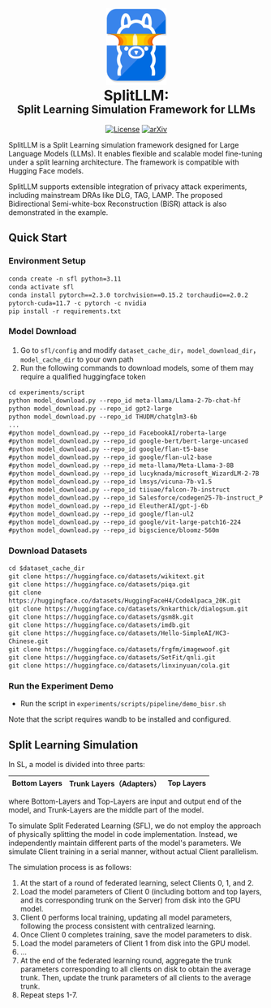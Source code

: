 
<div align="center">

<img src="./doc/img/logo-git.png" width=120>

<h1 style="margin-top: 0px;">SplitLLM: </h1>
<h2 style="margin-top: -20px;">Split Learning Simulation Framework for LLMs</h2>

[![License](https://img.shields.io/github/license/StupidTrees/SplitLLM)](https://opensource.org/licenses/Apache-2.0)
[![arXiv](https://img.shields.io/badge/arXiv-2409.00960-red.svg)](https://arxiv.org/abs/2409.00960)


</div>


SplitLLM is a Split Learning simulation framework designed for Large Language Models (LLMs).
It enables flexible and scalable model fine-tuning under a split learning architecture. 
The framework is compatible with Hugging Face models.

SplitLLM supports extensible integration of privacy attack experiments, including mainstream DRAs like DLG, TAG, LAMP. 
The proposed Bidirectional Semi-white-box Reconstruction (BiSR) attack is also demonstrated in the example.

## Quick Start

### Environment Setup

```shell
conda create -n sfl python=3.11
conda activate sfl
conda install pytorch==2.3.0 torchvision==0.15.2 torchaudio==2.0.2 pytorch-cuda=11.7 -c pytorch -c nvidia
pip install -r requirements.txt
```

### Model Download
1. Go to `sfl/config` and modify `dataset_cache_dir`，`model_download_dir`，`model_cache_dir` to your own path
2. Run the following commands to download models, some of them may require a qualified huggingface token
```shell
cd experiments/script
python model_download.py --repo_id meta-llama/Llama-2-7b-chat-hf
python model_download.py --repo_id gpt2-large
python model_download.py --repo_id THUDM/chatglm3-6b
...
#python model_download.py --repo_id FacebookAI/roberta-large
#python model_download.py --repo_id google-bert/bert-large-uncased
#python model_download.py --repo_id google/flan-t5-base
#python model_download.py --repo_id google/flan-ul2-base
#python model_download.py --repo_id meta-llama/Meta-Llama-3-8B 
#python model_download.py --repo_id lucyknada/microsoft_WizardLM-2-7B
#python model_download.py --repo_id lmsys/vicuna-7b-v1.5
#python model_download.py --repo_id tiiuae/falcon-7b-instruct
#python model_download.py --repo_id Salesforce/codegen25-7b-instruct_P
#python model_download.py --repo_id EleutherAI/gpt-j-6b
#python model_download.py --repo_id google/flan-ul2
#python model_download.py --repo_id google/vit-large-patch16-224
#python model_download.py --repo_id bigscience/bloomz-560m
```

### Download Datasets
```shell
cd $dataset_cache_dir
git clone https://huggingface.co/datasets/wikitext.git
git clone https://huggingface.co/datasets/piqa.git
git clone https://huggingface.co/datasets/HuggingFaceH4/CodeAlpaca_20K.git
git clone https://huggingface.co/datasets/knkarthick/dialogsum.git
git clone https://huggingface.co/datasets/gsm8k.git
git clone https://huggingface.co/datasets/imdb.git
git clone https://huggingface.co/datasets/Hello-SimpleAI/HC3-Chinese.git
git clone https://huggingface.co/datasets/frgfm/imagewoof.git
git clone https://huggingface.co/datasets/SetFit/qnli.git
git clone https://huggingface.co/datasets/linxinyuan/cola.git

```


### Run the Experiment Demo
- Run the script in `experiments/scripts/pipeline/demo_bisr.sh` 

Note that the script requires wandb to be installed and configured.

## Split Learning Simulation

In SL, a model is divided into three parts:

| Bottom Layers | Trunk Layers（Adapters） | Top Layers |
|---------------|------------------------|------------|

where Bottom-Layers and Top-Layers are input and output end of the model, and Trunk-Layers are the middle part of the model. 


To simulate Split Federated Learning (SFL), we do not employ the approach of physically splitting the model in code implementation. Instead, we independently maintain different parts of the model's parameters. We simulate Client training in a serial manner, without actual Client parallelism.

The simulation process is as follows:

1. At the start of a round of federated learning, select Clients 0, 1, and 2.
2. Load the model parameters of Client 0 (including bottom and top layers, and its corresponding trunk on the Server) from disk into the GPU model.
3. Client 0 performs local training, updating all model parameters, following the process consistent with centralized learning.
4. Once Client 0 completes training, save the model parameters to disk.
5. Load the model parameters of Client 1 from disk into the GPU model.
6. ...
7. At the end of the federated learning round, aggregate the trunk parameters corresponding to all clients on disk to obtain the average trunk. Then, update the trunk parameters of all clients to the average trunk.
8. Repeat steps 1-7. 